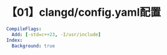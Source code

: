# 【01】clangd/config.yaml配置
```yaml
CompileFlags:
  Add: [-std=c++23, -I/usr/include]
Index:
  Background: true
```

